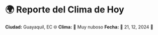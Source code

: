 # 🌍 Reporte del Clima de Hoy

**Ciudad:** Guayaquil, EC 🌐
**Clima:** 🌈 Muy nuboso
**Fecha:** 📅 21, 12, 2024 🚀
